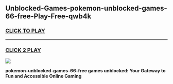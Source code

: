 
## Unblocked-Games-pokemon-unblocked-games-66-free-Play-Free-qwb4k
<h3>
<a href="https://premium76.site?title=pokemon-unblocked-games-66-free&ref=23A">CLICK TO PLAY</a></h3>
<hr>

<h3>
<a href="https://premium76.site?title=pokemon-unblocked-games-66-free&ref=23A">CLICK 2 PLAY</a>
  
</h3>

<a href="https://premium76.site?title=pokemon-unblocked-games-66-free&ref=23A"><img src="https://clearcache.store/games.png"></a>


**pokemon-unblocked-games-66-free games unblocked: Your Gateway to Fun and Accessible Online Gaming**
